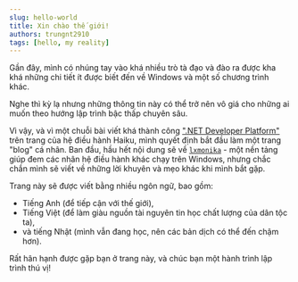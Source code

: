 ```yaml
---
slug: hello-world
title: Xin chào thế giới!
authors: trungnt2910
tags: [hello, my reality]
---
```


Gần đây, mình có nhúng tay vào khá nhiều trò tà đạo và đào ra được kha khá những chi tiết ít được
biết đến về Windows và một số chương trình khác.

Nghe thì kỳ lạ nhưng những thông tin này có thể trở nên vô giá cho những ai muốn theo hướng lập
trình bậc thấp chuyên sâu.

Vì vậy, và vì một chuỗi bài viết khá thành công
[".NET Developer Platform"](https://www.haiku-os.org/blog/trungnt2910) trên trang của hệ điều hành
Haiku, mình quyết định bắt đầu làm một trang "blog" cá nhân. Ban đầu, hầu hết nội dung sẽ về
[`lxmonika`](https://github.com/trungnt2910/lxmonika) - một nền tảng giúp đem các nhân hệ điều hành
khác chạy trên Windows, nhưng chắc chắn mình sẽ viết về những lời khuyên và mẹo khác khi mình bắt
gặp.

Trang này sẽ được viết bằng nhiều ngôn ngữ, bao gồm:
- Tiếng Anh (để tiếp cận với thế giới),
- Tiếng Việt (để làm giàu nguồn tài nguyên tin học chất lượng của dân tộc ta),
- và tiếng Nhật (mình vẫn đang học, nên các bản dịch có thể đến chậm hơn).

Rất hân hạnh được gặp bạn ở trang này, và chúc bạn một hành trình lập trình thú vị!
